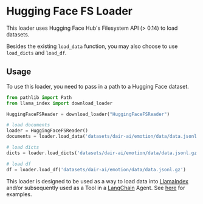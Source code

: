 # Hugging Face FS Loader

This loader uses Hugging Face Hub's Filesystem API (> 0.14) to 
load datasets.

Besides the existing `load_data` function, you may also choose to use
`load_dicts` and `load_df`.

## Usage

To use this loader, you need to pass in a path to a Hugging Face dataset.

```python
from pathlib import Path
from llama_index import download_loader

HuggingFaceFSReader = download_loader("HuggingFaceFSReader")

# load documents
loader = HuggingFaceFSReader()
documents = loader.load_data('datasets/dair-ai/emotion/data/data.jsonl.gz')

# load dicts
dicts = loader.load_dicts('datasets/dair-ai/emotion/data/data.jsonl.gz')

# load df
df = loader.load_df('datasets/dair-ai/emotion/data/data.jsonl.gz')

```

This loader is designed to be used as a way to load data into [LlamaIndex](https://github.com/jerryjliu/llama_index/tree/main/llama_index) and/or subsequently used as a Tool in a [LangChain](https://github.com/hwchase17/langchain) Agent. See [here](https://github.com/emptycrown/llama-hub/tree/main) for examples.


